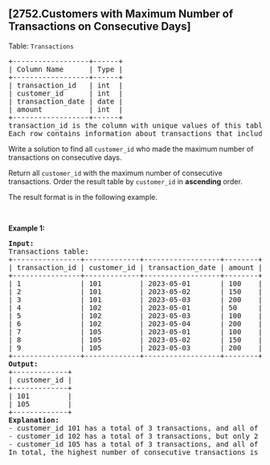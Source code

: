 ## [2752.Customers with Maximum Number of Transactions on Consecutive Days]
<p>Table: <code>Transactions</code></p>

<pre>
+------------------+------+
| Column Name      | Type |
+------------------+------+
| transaction_id   | int  |
| customer_id      | int  |
| transaction_date | date |
| amount           | int  |
+------------------+------+
transaction_id is the column with unique values of this table.
Each row contains information about transactions that includes unique (customer_id, transaction_date) along with the corresponding customer_id and amount.   
</pre>

<p>Write a solution to find all&nbsp;<code>customer_id</code>&nbsp;who made the maximum number of transactions on consecutive days.</p>

<p>Return all <code>customer_id</code>&nbsp;with the maximum number of consecutive transactions.&nbsp;Order the result table by&nbsp;<code>customer_id</code> in <strong>ascending</strong> order.</p>

<p>The&nbsp;result format is in the following example.</p>

<p>&nbsp;</p>
<p><strong class="example">Example 1:</strong></p>

<pre>
<strong>Input:</strong> 
Transactions table:
+----------------+-------------+------------------+--------+
| transaction_id | customer_id | transaction_date | amount |
+----------------+-------------+------------------+--------+
| 1              | 101         | 2023-05-01       | 100    |
| 2              | 101         | 2023-05-02       | 150    |
| 3              | 101         | 2023-05-03       | 200    |
| 4              | 102         | 2023-05-01       | 50     |
| 5              | 102         | 2023-05-03       | 100    |
| 6              | 102         | 2023-05-04       | 200    |
| 7              | 105         | 2023-05-01       | 100    |
| 8              | 105         | 2023-05-02       | 150    |
| 9              | 105         | 2023-05-03       | 200    |
+----------------+-------------+------------------+--------+
<strong>Output:</strong> 
+-------------+
| customer_id | 
+-------------+
| 101         | 
| 105         | 
+-------------+
<strong>Explanation:</strong> 
- customer_id 101 has a total of 3 transactions, and all of them are consecutive.
- customer_id 102 has a total of 3 transactions, but only 2 of them are consecutive. 
- customer_id 105 has a total of 3 transactions, and all of them are consecutive.
In total, the highest number of consecutive transactions is 3, achieved by customer_id 101 and 105. The customer_id are sorted in ascending order.
</pre>
